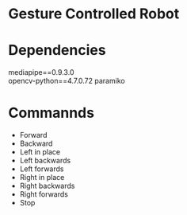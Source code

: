 # Gesture Controlled Robot

# Dependencies

mediapipe==0.9.3.0 \
opencv-python==4.7.0.72
paramiko

# Commannds
- Forward
- Backward
- Left in place
- Left backwards
- Left forwards
- Right in place
- Right backwards
- Right forwards
- Stop
